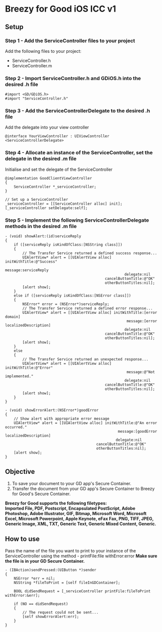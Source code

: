 Breezy for Good iOS ICC v1
============================
Setup
----------------
### Step 1 - Add the ServiceController files to your project
Add the following files to your project:

- ServiceController.h
- ServiceController.m

### Step 2 - Import ServiceController.h and GDiOS.h into the desired .h file
```objc
#import <GD/GDiOS.h>
#import "ServiceController.h"
```

### Step 3 - Add the ServiceControllerDelegate to the desired .h file
Add the delegate into your view controller
```objc
@interface YourViewController : UIViewController <ServiceControllerDelegate>
```

### Step 4 - Allocate an instance of the ServiceController, set the delegate in the desired .m file
Initialise and set the delegate of the ServiceController
```objc
@implementation GoodClientViewController
{
    ServiceController *_serviceController;
}
```

```objc
// Set up a ServiceController
_serviceController = [[ServiceController alloc] init];
[_serviceController setDelegate:self];
```

### Step 5 - Implement the following ServiceControllerDelegate methods in the desired .m file
```objc
- (void) showAlert:(id)serviceReply
{
    if ([serviceReply isKindOfClass:[NSString class]])
    {
        // The Transfer Service returned a defined success response...
        UIAlertView* alert = [[UIAlertView alloc] initWithTitle:@"Success"
                                                        message:serviceReply
                                                       delegate:nil
                                              cancelButtonTitle:@"OK"
                                              otherButtonTitles:nil];
        [alert show];
    }
    else if ([serviceReply isKindOfClass:[NSError class]])
    {
        NSError* error = (NSError*)serviceReply;
        // The Transfer Service returned a defined error response...
        UIAlertView* alert = [[UIAlertView alloc] initWithTitle:[error domain]
                                                        message:[error localizedDescription]
                                                       delegate:nil
                                              cancelButtonTitle:@"OK"
                                              otherButtonTitles:nil];
        [alert show];
    }
    else
    {
        // The Transfer Service returned an unexpected response...
        UIAlertView* alert = [[UIAlertView alloc] initWithTitle:@"Error"
                                                        message:@"Not implemented."
                                                       delegate:nil
                                              cancelButtonTitle:@"OK"
                                              otherButtonTitles:nil];
        [alert show];
    }
}
```

```objc
- (void) showErrorAlert:(NSError*)goodError
{
    // Show alert with appropriate error message
    UIAlertView* alert = [[UIAlertView alloc] initWithTitle:@"An error occurred."
                                                    message:[goodError localizedDescription]
                                                   delegate:nil
                                          cancelButtonTitle:@"OK"
                                          otherButtonTitles:nil];
    [alert show];
}
```


Objective
----------------
1. To save your document to your GD app's Secure Container.
2. Transfer the document from your GD app's Secure Container to Breezy for Good's Secure Container.
 

**Breezy for Good supports the following filetypes:**  
**Imported File, PDF, Postscript, Encapsulated PostScript, Adobe Photoshop, Adobe Illustrator, GIF, Bitmap, Microsoft Word, Microsoft Excel, Microsoft Powerpoint, Apple Keynote, eFax Fax, PNG, TIFF, JPEG, Generic Image, XML, TXT, Generic Text, Generic Mixed Content, Generic.**

How to use
----------------
Pass the name of the file you want to print to your instance of the ServiceController using the method - printFile:file withError:error
**Make sure the file is in your GD Secure Container.**

```objc
- (IBAction)sendPressed:(UIButton *)sender
{
    NSError *err = nil;
    NSString *fileToPrint = [self fileInGDContainer];
    
    BOOL didSendRequest = [_serviceController printFile:fileToPrint withError:&err];
    
    if (NO == didSendRequest)
    {
        // The request could not be sent...
        [self showErrorAlert:err];
    }
}
```

